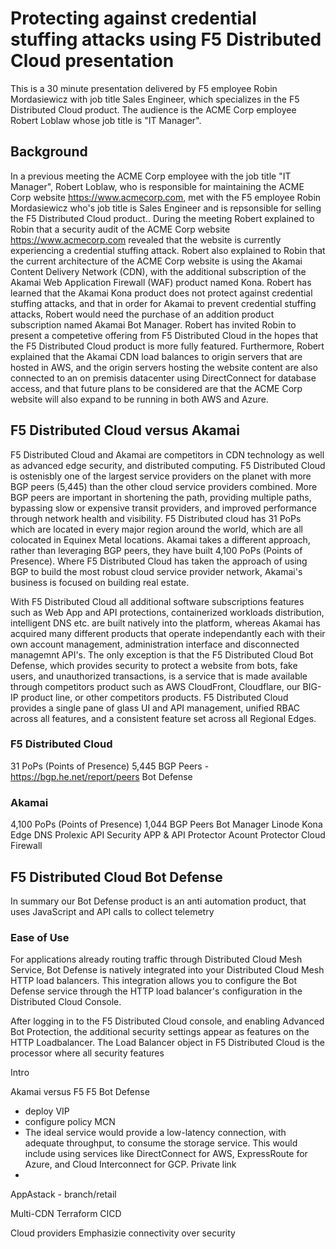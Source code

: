 # Protecting against credential stuffing attacks using F5 Distributed Cloud presentation

This is a 30 minute presentation delivered by F5 employee Robin Mordasiewicz with job title Sales Engineer, which specializes in the F5 Distributed Cloud product. The audience is the ACME Corp employee Robert Loblaw whose job title is "IT Manager".

## Background

In a previous meeting the ACME Corp employee with the job title "IT Manager", Robert Loblaw, who is responsible for maintaining the ACME Corp website https://www.acmecorp.com, met with the F5 employee Robin Mordasiewicz who's job title is Sales Engineer and is repsonsible for selling the F5 Distributed Cloud product.. During the meeting Robert explained to Robin that a security audit of the ACME Corp website https://www.acmecorp.com revealed that the website is currently experiencing a credential stuffing attack. Robert also explained to Robin that the current architecture of the ACME Corp website is using the Akamai Content Delivery Network (CDN), with the additional subscription of the Akamai Web Application Firewall (WAF) product named Kona. Robert has learned that the Akamai Kona product does not protect against credential stuffing attacks, and that in order for Akamai to prevent credential stuffing attacks, Robert would need the purchase of an addition product subscription named Akamai Bot Manager. Robert has invited Robin to present a competetive offering from F5 Distributed Cloud in the hopes that the F5 Distributed Cloud product is more fully featured. Furthermore, Robert explained that the Akamai CDN load balances to origin servers that are hosted in AWS, and the origin servers hosting the website content are also connected to an on premisis datacenter using DirectConnect for database access, and that future plans to be considered are that the ACME Corp website will also expand to be running in both AWS and Azure.

## F5 Distributed Cloud versus Akamai

F5 Distributed Cloud and Akamai are competitors in CDN technology as well as advanced edge security, and distributed computing. F5 Distributed Cloud is ostenisbly one of the largest service providers on the planet with more BGP peers (5,445) than the other cloud service providers combined. More BGP peers are important in shortening the path, providing multiple paths, bypassing slow or expensive transit providers, and improved performance through network health and visibility. F5 Distributed cloud has 31 PoPs which are located in every major region around the world, which are all colocated in Equinex Metal locations. Akamai takes a different approach, rather than leveraging BGP peers, they have built 4,100 PoPs (Points of Presence). Where F5 Distributed Cloud has taken the approach of using BGP to build the most robust cloud service provider network, Akamai's business is focused on building real estate.

With F5 Distributed Cloud all additional software subscriptions features such as Web App and API protections, containerized workloads distribution, intelligent DNS etc. are built natively into the platform, whereas Akamai has acquired many different products that operate independantly each with their own account management, administration interface and disconnected managemnt API's. The only exception is that the F5 Distributed Cloud Bot Defense, which provides security to protect a website from bots, fake users, and unauthorized transactions, is a service that is made available through competitors product such as AWS CloudFront, Cloudflare, our BIG-IP product line, or other competitors products. F5 Distributed Cloud provides a single pane of glass UI and API management, unified RBAC across all features, and a consistent feature set across all Regional Edges.

### F5 Distributed Cloud

31 PoPs (Points of Presence)
5,445 BGP Peers - https://bgp.he.net/report/peers
Bot Defense

### Akamai

4,100 PoPs (Points of Presence)
1,044 BGP Peers
Bot Manager
Linode
Kona
Edge DNS
Prolexic
API Security
APP & API Protector
Acount Protector
Cloud Firewall

## F5 Distributed Cloud Bot Defense

In summary our Bot Defense product is an anti automation product, that uses JavaScript and API calls to collect telemetry 

### Ease of Use

For applications already routing traffic through Distributed Cloud Mesh Service, Bot Defense is natively integrated into your Distributed Cloud Mesh HTTP load balancers. This integration allows you to configure the Bot Defense service through the HTTP load balancer's configuration in the Distributed Cloud Console.

After logging in to the F5 Distributed Cloud console, and enabling Advanced Bot Protection, the additional security settings appear as features on the HTTP Loadbalancer. The Load Balancer object in F5 Distributed Cloud is the processor where all security features


Intro

Akamai versus F5
F5 Bot Defense
 - deploy VIP
 - configure policy
MCN
  -  The ideal service would provide a low-latency connection, with adequate throughput, to consume the storage service. This would include using services like DirectConnect for AWS, ExpressRoute for Azure, and Cloud Interconnect for GCP.
Private link
  -
AppAstack - branch/retail


Multi-CDN
Terraform
CICD

Cloud providers Emphasizie connectivity over security
